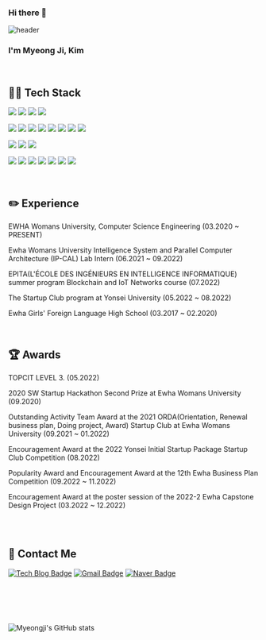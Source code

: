 ### Hi there 👋

<!--
**Gom3rye/Gom3rye** is a ✨ _special_ ✨ repository because its `README.md` (this file) appears on your GitHub profile.

Here are some ideas to get you started:

- 🔭 I’m currently working on ...
- 🌱 I’m currently learning ...
- 👯 I’m looking to collaborate on ...
- 🤔 I’m looking for help with ...
- 💬 Ask me about ...
- 📫 How to reach me: ...
- 😄 Pronouns: ...
- ⚡ Fun fact: ...
-->


![header](https://capsule-render.vercel.app/api?type=waving&color=006400&text=Welcome!&fontColor=F0FFF0)

### I'm Myeong Ji, Kim

<br>

## 👩‍💻 Tech Stack

<img src="https://img.shields.io/badge/python-3776AB?style=for-the-badge&logo=python&logoColor=white"> <img src="https://img.shields.io/badge/c++-00599C?style=for-the-badge&logo=c%2B%2B&logoColor=white"> <img src="https://img.shields.io/badge/c-A8B9CC?style=for-the-badge&logo=c%2B%2B&logoColor=white"> <img src="https://img.shields.io/badge/java-007396?style=for-the-badge&logo=java&logoColor=white">

<img src="https://img.shields.io/badge/pytorch-EE4C2C?style=for-the-badge&logo=pytorch&logoColor=white"> <img src="https://img.shields.io/badge/tensorflow-FF6F00?style=for-the-badge&logo=tensorflow&logoColor=white"> <img src="https://img.shields.io/badge/mysql-4479A1?style=for-the-badge&logo=mysql&logoColor=white"> <img src="https://img.shields.io/badge/mariadb-003545?style=for-the-badge&logo=mariadb&logoColor=white"> <img src="https://img.shields.io/badge/oracle-F80000?style=for-the-badge&logo=oracle&logoColor=white"> <img src="https://img.shields.io/badge/springboot-6DB33F?style=for-the-badge&logo=springboot&logoColor=white"> <img src="https://img.shields.io/badge/react-61DAFB?style=for-the-badge&logo=react&logoColor=black"> <img src="https://img.shields.io/badge/django-092E20?style=for-the-badge&logo=django&logoColor=black">

<img src="https://img.shields.io/badge/html-E34F26?style=for-the-badge&logo=html5&logoColor=white"> <img src="https://img.shields.io/badge/css-1572B6?style=for-the-badge&logo=css3&logoColor=white"> <img src="https://img.shields.io/badge/javascript-F7DF1E?style=for-the-badge&logo=javascript&logoColor=white">

<img src="https://img.shields.io/badge/linux-FCC624?style=for-the-badge&logo=linux&logoColor=black"> <img src="https://img.shields.io/badge/github-181717?style=for-the-badge&logo=github&logoColor=white"> <img src="https://img.shields.io/badge/git-F05032?style=for-the-badge&logo=git&logoColor=white"> <img src="https://img.shields.io/badge/slack-4A154B?style=for-the-badge&logo=slack&logoColor=white"> <img src="https://img.shields.io/badge/microsoft teams-6264A7?style=for-the-badge&logo=microsoft teams&logoColor=white"> <img src="https://img.shields.io/badge/gradle-02303A?style=for-the-badge&logo=gradle&logoColor=white"> <img src="https://img.shields.io/badge/amazonaws-232F3E?style=for-the-badge&logo=amazonaws&logoColor=white"> 

<br>

## ✏️ Experience

EWHA Womans University, Computer Science Engineering  (03.2020 ~ PRESENT)

Ewha Womans University Intelligence System and Parallel Computer Architecture (IP-CAL) Lab Intern  (06.2021 ~ 09.2022)

EPITA(L'ÉCOLE DES INGÉNIEURS EN INTELLIGENCE INFORMATIQUE) summer program Blockchain and IoT Networks course  (07.2022)

The Startup Club program at Yonsei University  (05.2022 ~ 08.2022)

Ewha Girls' Foreign Language High School  (03.2017 ~ 02.2020)

<br>

## 🏆 Awards
TOPCIT LEVEL 3. (05.2022)

2020 SW Startup Hackathon Second Prize at Ewha Womans University  (09.2020)

Outstanding Activity Team Award at the 2021 ORDA(Orientation, Renewal business plan, Doing project, Award) Startup Club at Ewha Womans University  (09.2021 ~ 01.2022)

Encouragement Award at the 2022 Yonsei Initial Startup Package Startup Club Competition  (08.2022)

Popularity Award and Encouragement Award at the 12th Ewha Business Plan Competition  (09.2022 ~ 11.2022)

Encouragement Award at the poster session of the 2022-2 Ewha Capstone Design Project  (03.2022 ~ 12.2022)

<br><br>



## 💌 Contact Me
[![Tech Blog Badge](https://img.shields.io/badge/tistory-000000?style=flat-square&logo=tistroy&logoColor=white&link=https://https://gom3rye.tistory.com/)](https://gom3rye.tistory.com/)
[![Gmail Badge](https://img.shields.io/badge/Gmail-d14836?style=flat-square&logo=Gmail&logoColor=white&link=mailto:kang6@ewhain.net)](mailto:kimmyeongji3@gmail.com)
[![Naver Badge](https://img.shields.io/badge/Naver-03C75A?style=flat-square&logo=Naver&logoColor=white&link=mailto:audwnsrla1@naver.com)](mailto:audwnsrla1@naver.com)

<br> <br>


<br>

![Myeongji's GitHub stats](https://github-readme-stats.vercel.app/api?username=gom3rye&show_icons=true&theme=radical)
